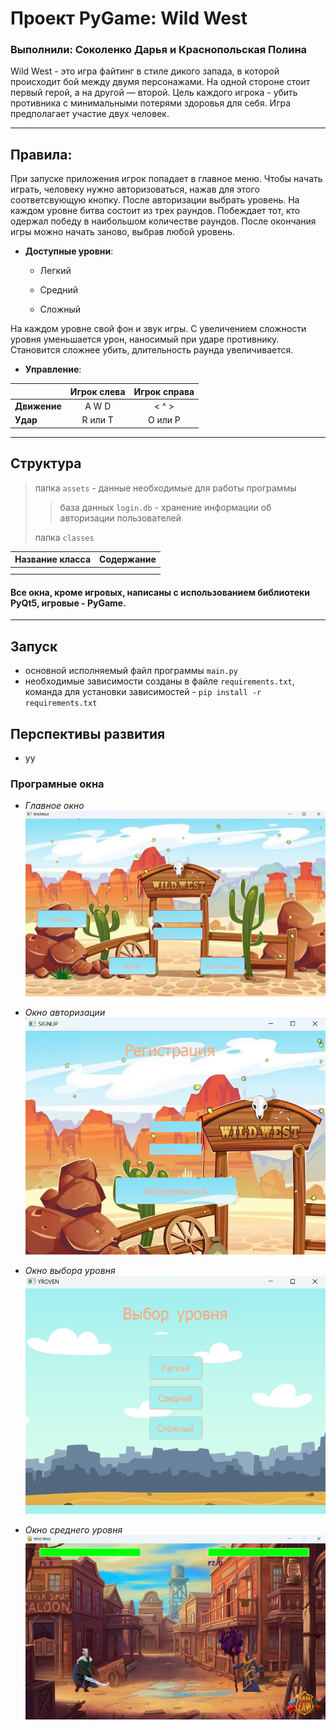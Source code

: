 # Проект PyGame: Wild West



### Выполнили: Соколенко Дарья и Краснопольская Полина
Wild West - это игра файтинг в стиле дикого запада, в которой происходит бой между двумя персонажами. На одной стороне стоит первый герой, 
а на другой — второй. Цель каждого игрока - убить противника с минимальными потерями здоровья для себя. 
Игра предполагает участие двух человек.

---

## Правила:
При запуске приложения игрок попадает в главное меню. Чтобы начать играть, человеку нужно авторизоваться, нажав для этого соответсвующую кнопку.
После авторизации выбрать уровень. На каждом уровне битва состоит из трех раундов. Побеждает тот, кто одержал победу в наибольшом количестве раундов.
После окончания игры можно начать заново, выбрав любой уровень.

* **Доступные уровни**:

  - Легкий

  - Средний

  - Сложный

На каждом уровне свой фон и звук игры. С увеличением сложности уровня уменьшается урон, наносимый при ударе противнику.
Становится сложнее убить, длительность раунда увеличивается.
* **Управление**:


|              | Игрок слева | Игрок справа  |
|:-------------|:-----------:|:-------------:|
| **Движение** |    A W D    |     < ^ >     |
| **Удар**     |   R или T   |    O или P    |
           

--- 

## Структура

> папка `assets` - данные необходимые для работы программы
>> база данных `login.db` - хранение информации об авторизации пользователей
>
> папка `classes` 

| Название класса | Содержание |
|:----------------|:----------:|
|         |        |
|             |   |


#### Все окна, кроме игровых, написаны с использованием библиотеки PyQt5, игровые - PyGame.

---

## Запуск

- основной исполняемый файл программы `main.py`
- необходимые зависимости созданы в файле `requirements.txt`, команда для установки зависимостей - `pip install -r requirements.txt`


## Перспективы развития

- уу

### Програмные окна

- *Главное окно*
![img.png](assets/images/readme/img.png)

- *Окно авторизации*
![img_1.png](assets/images/readme/img_1.png)

- *Окно выбора уровня*
![img_2.png](assets/images/readme/img_2.png)

- *Окно среднего уровня*
![img_3.png](assets/images/readme/img_3.png)


